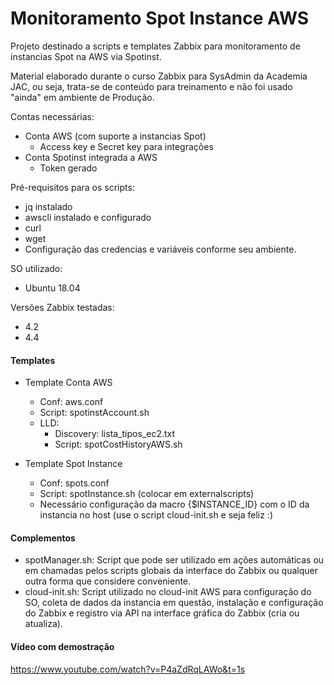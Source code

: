 # Monitoramento Spot Instance AWS

Projeto destinado a scripts e templates Zabbix para monitoramento de instancias Spot na AWS via Spotinst.

Material elaborado durante o curso Zabbix para SysAdmin da Academia JAC, ou seja, trata-se de conteúdo para treinamento e não foi usado "ainda" em ambiente de Produção.

Contas necessárias:
- Conta AWS (com suporte a instancias Spot)
  - Access key e Secret key para integrações
- Conta Spotinst integrada a AWS
  - Token gerado

Pré-requisitos para os scripts:
- jq instalado
- awscli instalado e configurado
- curl
- wget
- Configuração das credencias e variáveis conforme seu ambiente.

SO utilizado:
- Ubuntu 18.04

Versões Zabbix testadas:
- 4.2
- 4.4

#### Templates

- Template Conta AWS
  - Conf: aws.conf
  - Script: spotinstAccount.sh
  - LLD: 
    - Discovery: lista_tipos_ec2.txt
    - Script: spotCostHistoryAWS.sh
  
- Template Spot Instance
  - Conf: spots.conf
  - Script: spotInstance.sh (colocar em externalscripts)
  - Necessário configuração da macro {$INSTANCE_ID} com o ID da instancia no host (use o script cloud-init.sh e seja feliz :)
  
#### Complementos

- spotManager.sh: Script que pode ser utilizado em ações automáticas ou em chamadas pelos scripts globais da interface do Zabbix ou qualquer outra forma que considere conveniente.
- cloud-init.sh: Script utilizado no cloud-init AWS para configuração do SO, coleta de dados da instancia em questão, instalação e configuração do Zabbix e registro via API na interface gráfica do Zabbix (cria ou atualiza).

#### Vídeo com demostração

https://www.youtube.com/watch?v=P4aZdRqLAWo&t=1s

